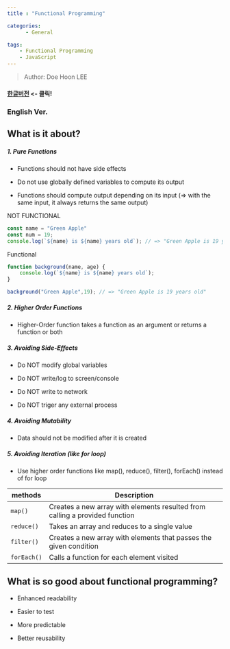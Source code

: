 ```yaml
---
title : "Functional Programming"

categories:
      - General

tags:
    - Functional Programming
    - JavaScript
---
```


> Author: Doe Hoon LEE

#### [한글버전](#kor-ver) <- 클릭!


### English Ver.


## What is it about? 

##### 1. Pure Functions

- Functions should not have side effects

- Do not use globally defined variables to compute its output

- Functions should compute output depending on its input (=> with the same input, it always returns the same output)


NOT FUNCTIONAL

```js
const name = "Green Apple"
const num = 19;
console.log(`${name} is ${name} years old`); // => "Green Apple is 19 years old"
```

Functional

```js
function background(name, age) {
    console.log(`${name} is ${name} years old`);
}

background("Green Apple",19); // => "Green Apple is 19 years old"
```


##### 2. Higher Order Functions

- Higher-Order function takes a function as an argument or returns a function or both


##### 3. Avoiding Side-Effects

- Do NOT modify global variables

- Do NOT write/log to screen/console

- Do NOT write to network

- Do NOT triger any external process


##### 4. Avoiding Mutability

- Data should not be modified after it is created


##### 5. Avoiding Iteration (like for loop)

- Use higher order functions like map(), reduce(), filter(), forEach() instead of for loop

| methods | Description |
| --- | --- |
| `map()` | Creates a new array with elements resulted from calling a provided function |
| `reduce()` | Takes an array and reduces to a single value |
| `filter()` | Creates a new array with elements that passes the given condition |
| `forEach()` | Calls a function for each element visited |

## What is so good about functional programming?

- Enhanced readability

- Easier to test

- More predictable

- Better reusability